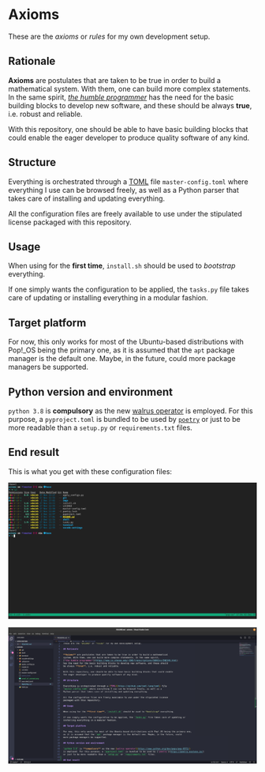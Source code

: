 # Axioms

These are the *axioms* or *rules* for my own development setup.

## Rationale

**Axioms** are postulates that are taken to be true in order to build a mathematical
system. With them, one can build more complex statements. In the same spirit,
[*the humble programmer*](https://www.cs.utexas.edu/~EWD/transcriptions/EWD03xx/EWD340.html)
has the need for the basic building blocks to develop new software, and these should
be always **true**, i.e. robust and reliable.

With this repository, one should be able to have basic building blocks that could enable
the eager developer to produce quality software of any kind.

## Structure

Everything is orchestrated through a [TOML](https://github.com/toml-lang/toml) file
`master-config.toml` where everything I use can be browsed freely, as well as a
Python parser that takes care of installing and updating everything.

All the configuration files are freely available to use under the stipulated license
packaged with this repository.

## Usage

When using for the **first time**, `install.sh` should be used to *bootstrap* everything.

If one simply wants the configuration to be applied, the `tasks.py` file takes care of updating or
installing everything in a modular fashion.

## Target platform

For now, this only works for most of the Ubuntu-based distributions with Pop!_OS being the primary one,
as it is assumed that the `apt` package manager is the default one. Maybe, in the future, could
more package managers be supported.

## Python version and environment

`python 3.8` is **compulsory** as the new [walrus operator](https://www.python.org/dev/peps/pep-0572/)
is employed. For this purpose, a `pyproject.toml` is bundled to be used by [`poetry`](https://poetry.eustace.io/)
or just to be more readable than a `setup.py` or `requirements.txt` files.

## End result

This is what you get with these configuration files:

![terminal](imgs/proof_of_concept.png)

![editor](imgs/editor.png)